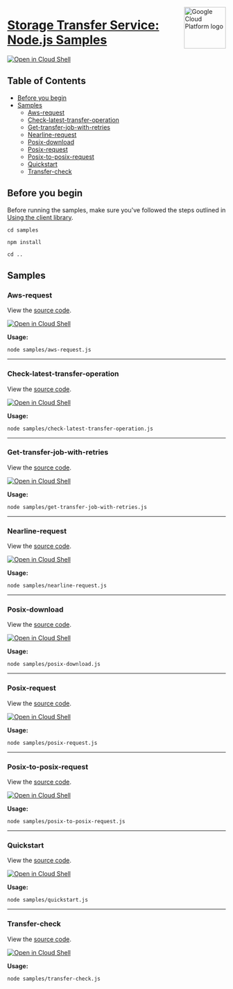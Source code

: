 [//]: # "This README.md file is auto-generated, all changes to this file will be lost."
[//]: # "To regenerate it, use `python -m synthtool`."
<img src="https://avatars2.githubusercontent.com/u/2810941?v=3&s=96" alt="Google Cloud Platform logo" title="Google Cloud Platform" align="right" height="96" width="96"/>

# [Storage Transfer Service: Node.js Samples](https://github.com/googleapis/nodejs-storage-transfer)

[![Open in Cloud Shell][shell_img]][shell_link]



## Table of Contents

* [Before you begin](#before-you-begin)
* [Samples](#samples)
  * [Aws-request](#aws-request)
  * [Check-latest-transfer-operation](#check-latest-transfer-operation)
  * [Get-transfer-job-with-retries](#get-transfer-job-with-retries)
  * [Nearline-request](#nearline-request)
  * [Posix-download](#posix-download)
  * [Posix-request](#posix-request)
  * [Posix-to-posix-request](#posix-to-posix-request)
  * [Quickstart](#quickstart)
  * [Transfer-check](#transfer-check)

## Before you begin

Before running the samples, make sure you've followed the steps outlined in
[Using the client library](https://github.com/googleapis/nodejs-storage-transfer#using-the-client-library).

`cd samples`

`npm install`

`cd ..`

## Samples



### Aws-request

View the [source code](https://github.com/googleapis/nodejs-storage-transfer/blob/main/samples/aws-request.js).

[![Open in Cloud Shell][shell_img]](https://console.cloud.google.com/cloudshell/open?git_repo=https://github.com/googleapis/nodejs-storage-transfer&page=editor&open_in_editor=samples/aws-request.js,samples/README.md)

__Usage:__


`node samples/aws-request.js`


-----




### Check-latest-transfer-operation

View the [source code](https://github.com/googleapis/nodejs-storage-transfer/blob/main/samples/check-latest-transfer-operation.js).

[![Open in Cloud Shell][shell_img]](https://console.cloud.google.com/cloudshell/open?git_repo=https://github.com/googleapis/nodejs-storage-transfer&page=editor&open_in_editor=samples/check-latest-transfer-operation.js,samples/README.md)

__Usage:__


`node samples/check-latest-transfer-operation.js`


-----




### Get-transfer-job-with-retries

View the [source code](https://github.com/googleapis/nodejs-storage-transfer/blob/main/samples/get-transfer-job-with-retries.js).

[![Open in Cloud Shell][shell_img]](https://console.cloud.google.com/cloudshell/open?git_repo=https://github.com/googleapis/nodejs-storage-transfer&page=editor&open_in_editor=samples/get-transfer-job-with-retries.js,samples/README.md)

__Usage:__


`node samples/get-transfer-job-with-retries.js`


-----




### Nearline-request

View the [source code](https://github.com/googleapis/nodejs-storage-transfer/blob/main/samples/nearline-request.js).

[![Open in Cloud Shell][shell_img]](https://console.cloud.google.com/cloudshell/open?git_repo=https://github.com/googleapis/nodejs-storage-transfer&page=editor&open_in_editor=samples/nearline-request.js,samples/README.md)

__Usage:__


`node samples/nearline-request.js`


-----




### Posix-download

View the [source code](https://github.com/googleapis/nodejs-storage-transfer/blob/main/samples/posix-download.js).

[![Open in Cloud Shell][shell_img]](https://console.cloud.google.com/cloudshell/open?git_repo=https://github.com/googleapis/nodejs-storage-transfer&page=editor&open_in_editor=samples/posix-download.js,samples/README.md)

__Usage:__


`node samples/posix-download.js`


-----




### Posix-request

View the [source code](https://github.com/googleapis/nodejs-storage-transfer/blob/main/samples/posix-request.js).

[![Open in Cloud Shell][shell_img]](https://console.cloud.google.com/cloudshell/open?git_repo=https://github.com/googleapis/nodejs-storage-transfer&page=editor&open_in_editor=samples/posix-request.js,samples/README.md)

__Usage:__


`node samples/posix-request.js`


-----




### Posix-to-posix-request

View the [source code](https://github.com/googleapis/nodejs-storage-transfer/blob/main/samples/posix-to-posix-request.js).

[![Open in Cloud Shell][shell_img]](https://console.cloud.google.com/cloudshell/open?git_repo=https://github.com/googleapis/nodejs-storage-transfer&page=editor&open_in_editor=samples/posix-to-posix-request.js,samples/README.md)

__Usage:__


`node samples/posix-to-posix-request.js`


-----




### Quickstart

View the [source code](https://github.com/googleapis/nodejs-storage-transfer/blob/main/samples/quickstart.js).

[![Open in Cloud Shell][shell_img]](https://console.cloud.google.com/cloudshell/open?git_repo=https://github.com/googleapis/nodejs-storage-transfer&page=editor&open_in_editor=samples/quickstart.js,samples/README.md)

__Usage:__


`node samples/quickstart.js`


-----




### Transfer-check

View the [source code](https://github.com/googleapis/nodejs-storage-transfer/blob/main/samples/transfer-check.js).

[![Open in Cloud Shell][shell_img]](https://console.cloud.google.com/cloudshell/open?git_repo=https://github.com/googleapis/nodejs-storage-transfer&page=editor&open_in_editor=samples/transfer-check.js,samples/README.md)

__Usage:__


`node samples/transfer-check.js`






[shell_img]: https://gstatic.com/cloudssh/images/open-btn.png
[shell_link]: https://console.cloud.google.com/cloudshell/open?git_repo=https://github.com/googleapis/nodejs-storage-transfer&page=editor&open_in_editor=samples/README.md
[product-docs]: https://cloud.google.com/storage-transfer/
